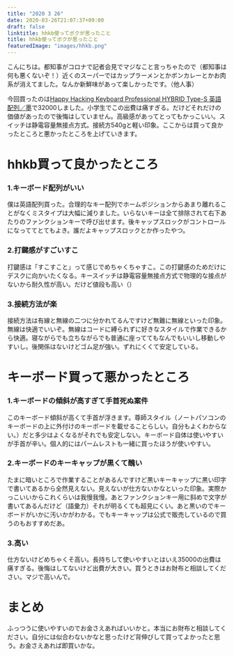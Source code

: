 ```yaml
---
title: "2020 3 26"
date: 2020-03-26T21:07:37+09:00
draft: false
linktitle: hhkb使ってボクが思ったこと
title: hhkb使ってボクが思ったこと
featuredImage: "images/hhkb.png"
---
```

こんにちは。都知事がコロナで記者会見でマジなこと言っちゃたので（都知事は何も悪くないぞ！）近くのスーパーではカップラーメンとかボンカレーとかお肉系が消えてました。なんか新鮮味があって楽しかったです。（他人事）  
  
今回買ったのは[Happy Hacking Keyboard Professional HYBRID Type-S 英語配列／墨](https://www.pfu.fujitsu.com/direct/hhkb/detail_pd-kb800bs.html)で32000しました。小学生でこの出費は痛すぎる。だけどそれだけの価値があったので後悔はしていません。高級感があってとってもかっこいい。スイッチは静電容量無接点方式。接続方540gと軽い印象。ここからは買って良かったところと悪かったところを上げていきます。

# hhkb買って良かったところ

### 1.キーボード配列がいい
僕は英語配列買った。合理的なキー配列でホームポジションからあまり離れることがなくミスタイプは大幅に減りました。いらないキーは全て排除されて右下あたりのファンクションキーで呼び出せます。後キャップスロックがコントロールになっててとてもよき。誰だよキャップスロックとか作ったやつ。

### 2.打鍵感がすごいすこ
打鍵感は「すこすこと」って感じでめちゃくちゃすこ。この打鍵感のためだけにデスクに向かいたくなる。キースイッチは静電容量無接点方式で物理的な接点がないから耐久性が高い。だけど値段も高い（）

### 3.接続方法が楽
接続方法は有線と無線の二つに分かれてるんですけど無難に無線といった印象。無線は快適でいいぞ。無線はコードに縛られずに好きなスタイルで作業できるから快適。寝ながらでも立ちながらでも普通に座っててもなんでもいいし移動しやすいし。後関係はないけどゴム足が強い。ずれにくくて安定している。

# キーボード買って悪かったところ

### 1.キーボードの傾斜が高すぎて手首死ぬ案件
このキーボード傾斜が高くて手首が浮きます。尊師スタイル（ノートパソコンのキーボードの上に外付けのキーボードを載せることらしい。自分もよくわからない。）だと多少はよくなるがそれでも安定しない。キーボード自体は使いやすいが手首が辛い。個人的にはパームレストも一緒に買ったほうが使いやすい。

### 2.キーボードのキーキャップが黒くて醜い
たまに暗いところで作業することがあるんですけど黒いキーキャップに黒い印字で書いてあるから全然見えない。見えないが仕方ないかなといった印象。実際かっこいいからこれくらいは我慢我慢。あとファンクションキー用に斜めで文字が書いてあるんだけど（語彙力）それが明るくても超見にくい。あと黒いのでキーボードがいかに汚いかがわかる。でもキーキャップは公式で販売しているので買うのもおすすめだあ。

### 3.高い
仕方ないけどめちゃくそ高い。長持ちして使いやすいとはいえ35000の出費は痛すぎる。後悔はしてないけど出費が大きい。買うときはお財布と相談してください。マジで高いんで。

# まとめ
ふっつうに使いやすいのでお金さえあればいいかと。本当にお財布と相談してください。自分には似合わないかなと思ったけど背伸びして買ってよかったと思う。お金さえあれば即買いかな。

